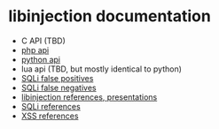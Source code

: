 libinjection documentation
==========================

* C API (TBD)
* [php api](/doc-sqli-php)
* [python api](/doc-sqli-python)
* lua api (TBD, but mostly identical to python)
* [SQLi false positives](/doc-sqli-false-positive)
* [SQLi false negatives](/doc-sqli-false-negative)
* [libinjection references, presentations](/doc-libinjection-references)
* [SQLi references](/doc-sqli-references)
* [XSS references](/doc-xss-references)

